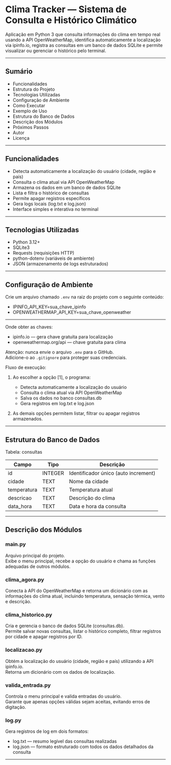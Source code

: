 # Clima Tracker — Sistema de Consulta e Histórico Climático

Aplicação em Python 3 que consulta informações do clima em tempo real usando a API OpenWeatherMap, identifica automaticamente a localização via ipinfo.io, registra as consultas em um banco de dados SQLite e permite visualizar ou gerenciar o histórico pelo terminal.

---

## Sumário

- Funcionalidades
- Estrutura do Projeto
- Tecnologias Utilizadas
- Configuração de Ambiente
- Como Executar
- Exemplo de Uso
- Estrutura do Banco de Dados
- Descrição dos Módulos
- Próximos Passos
- Autor
- Licença

---

## Funcionalidades

- Detecta automaticamente a localização do usuário (cidade, região e país)
- Consulta o clima atual via API OpenWeatherMap
- Armazena os dados em um banco de dados SQLite
- Lista e filtra o histórico de consultas
- Permite apagar registros específicos
- Gera logs locais (log.txt e log.json)
- Interface simples e interativa no terminal

---
## Tecnologias Utilizadas

- Python 3.12+
- SQLite3
- Requests (requisições HTTP)
- python-dotenv (variáveis de ambiente)
- JSON (armazenamento de logs estruturados)

---

## Configuração de Ambiente

Crie um arquivo chamado `.env` na raiz do projeto com o seguinte conteúdo:

- IPINFO_API_KEY=sua_chave_ipinfo
- OPENWEATHERMAP_API_KEY=sua_chave_openweather

---
Onde obter as chaves:

- ipinfo.io — gera chave gratuita para localização
- openweathermap.org/api — chave gratuita para clima

Atenção: nunca envie o arquivo `.env` para o GitHub.  
Adicione-o ao `.gitignore` para proteger suas credenciais.

Fluxo de execução:

1. Ao escolher a opção [1], o programa:
   - Detecta automaticamente a localização do usuário
   - Consulta o clima atual via API OpenWeatherMap
   - Salva os dados no banco consultas.db
   - Gera registros em log.txt e log.json

2. As demais opções permitem listar, filtrar ou apagar registros armazenados.

---

## Estrutura do Banco de Dados

Tabela: consultas

| Campo       | Tipo     | Descrição                              |
|--------------|----------|----------------------------------------|
| id           | INTEGER  | Identificador único (auto increment)   |
| cidade       | TEXT     | Nome da cidade                         |
| temperatura  | TEXT     | Temperatura atual                      |
| descricao    | TEXT     | Descrição do clima                     |
| data_hora    | TEXT     | Data e hora da consulta                |

---

## Descrição dos Módulos

### main.py
Arquivo principal do projeto.  
Exibe o menu principal, recebe a opção do usuário e chama as funções adequadas de outros módulos.

### clima_agora.py
Conecta à API do OpenWeatherMap e retorna um dicionário com as informações do clima atual, incluindo temperatura, sensação térmica, vento e descrição.

### clima_historico.py
Cria e gerencia o banco de dados SQLite (consultas.db).  
Permite salvar novas consultas, listar o histórico completo, filtrar registros por cidade e apagar registros por ID.

### localizacao.py
Obtém a localização do usuário (cidade, região e país) utilizando a API ipinfo.io.  
Retorna um dicionário com os dados de localização.

### valida_entrada.py
Controla o menu principal e valida entradas do usuário.  
Garante que apenas opções válidas sejam aceitas, evitando erros de digitação.

### log.py
Gera registros de log em dois formatos:
- log.txt — resumo legível das consultas realizadas
- log.json — formato estruturado com todos os dados detalhados da consulta

---